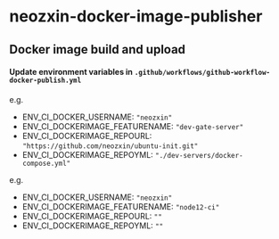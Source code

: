 # neozxin-docker-image-publisher

## Docker image build and upload

#### Update environment variables in `.github/workflows/github-workflow-docker-publish.yml`

e.g.
 - ENV_CI_DOCKER_USERNAME: `"neozxin"`
 - ENV_CI_DOCKERIMAGE_FEATURENAME: `"dev-gate-server"`
 - ENV_CI_DOCKERIMAGE_REPOURL: `"https://github.com/neozxin/ubuntu-init.git"`
 - ENV_CI_DOCKERIMAGE_REPOYML: `"./dev-servers/docker-compose.yml"`

e.g.
 - ENV_CI_DOCKER_USERNAME: `"neozxin"`
 - ENV_CI_DOCKERIMAGE_FEATURENAME: `"node12-ci"`
 - ENV_CI_DOCKERIMAGE_REPOURL: `""`
 - ENV_CI_DOCKERIMAGE_REPOYML: `""`
